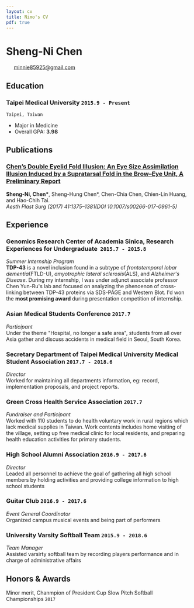 ```yaml
---
layout: cv
title: Nimo's CV
pdf: true
---
```

# Sheng-Ni __Chen__

<div id="webaddress">
<i class="fi-mail" style="margin-left:1em"></i>
<a href="wn2155@columbia.edu" style="margin-left:0.5em">minnie85925@gmail.com</a>
</div>

## Education

### __Taipei Medical University__ `2015.9 - Present`
```
Taipei, Taiwan
```
- Major in Medicine
- Overall GPA: __3.98__



## Publications

### [__Chen’s Double Eyelid Fold Illusion: An Eye Size Assimilation Illusion Induced by a Supratarsal Fold in the Brow–Eye Unit, A Preliminary Report__](https://www.semanticscholar.org/paper/Chen’s-Double-Eyelid-Fold-Illusion%3A-An-Eye-Size-by-Chen-Chen/98d438dff383e8d70a2e0908f919eb675ce245e5)
__Sheng-Ni, Chen\*__, Sheng-Hung Chen\*, Chen-Chia Chen, Chien-Lin Huang, and Hao-Chih Tai.<br>_Aesth Plast Surg (2017) 41:1375–1381(DOI 10.1007/s00266-017-0961-5)_ <br>


## Experience

### __Genomics Research Center of Academia Sinica, Research Experiences  for Undergraduate__  `2015.7 - 2015.8`
_Summer Internship Program_<br>
__TDP-43__ is a novel inclusion found in a subtype of _frontotemporal lobar dementia_(FTLD-U), _amyotrophic lateral sclerosis_(ALS), and _Alzheimer's Disease_. During my internship, I was under adjunct associate professor Chen Yun-Ru's lab and focused on analyzing the phenoenon of cross-linking between TDP-43 proteins via SDS-PAGE and Western Blot. I'd won the __most promising award__ during presentation competition of internship.

### __Asian Medical Students Conference__ `2017.7`
_Participant_<br>
Under the theme "Hospital, no longer a safe area", students from all over Asia gather and discuss accidents in medical field in Seoul, South Korea.

### __Secretary Department of Taipei Medical University Medical Student Association__ `2017.7 - 2018.6`
_Director_<br>
Worked for maintaining all departments information, eg: record, implementation proposals, and project reports. 

### __Green Cross Health Service Association__ `2017.7`
_Fundraiser and Participant_<br>
Worked with 110 students to do health voluntary work in rural regions which lack medical supplies in Taiwan. Work contents includes home visiting of the village, setting up free medical clinic for local residents, and preparing health education activities for primary students.

### __High School Alumni Association__ `2016.9 - 2017.6`
_Director_<br>
Leaded all personnel to achieve the goal of gathering all high school members by holding activities and providing college information to high school students

### __Guitar Club__ `2016.9 - 2017.6`
_Event General Coordinator_<br>
Organized campus musical events and being part of performers

### __University Varsity Softball Team__ `2015.9 - 2018.6`
_Team Manager_<br>
Assisted varsirty softball team by recording players performance and in charge of administrative affairs



## Honors & Awards

Minor merit, Chanmpion of President Cup Slow Pitch Softball Championships `2017` <br>


<!-- ### Footer

Last updated: May 2013 -->
